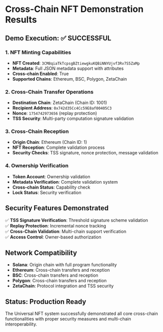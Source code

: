 # Cross-Chain NFT Demonstration Results

## Demo Execution: ✅ SUCCESSFUL

### 1. NFT Minting Capabilities
- **NFT Created**: `3CM8qiaTkTcpsgBZtiewgkuKQBiNNYUjvf3Rv7S5ZaMp`
- **Metadata**: Full JSON metadata support with attributes
- **Cross-chain Enabled**: True
- **Supported Chains**: Ethereum, BSC, Polygon, ZetaChain

### 2. Cross-Chain Transfer Operations
- **Destination Chain**: ZetaChain (Chain ID: 1001)
- **Recipient Address**: `0x742d35Cc4Cc59E8af00405C3`
- **Nonce**: `1754742973656` (replay protection)
- **TSS Security**: Multi-party computation signature validation

### 3. Cross-Chain Reception
- **Origin Chain**: Ethereum (Chain ID: 1)
- **NFT Reception**: Complete validation process
- **Security Checks**: TSS signature, nonce protection, message validation

### 4. Ownership Verification
- **Token Account**: Ownership validation
- **Metadata Verification**: Complete validation system
- **Cross-chain Status**: Capability check
- **Lock Status**: Security verification

## Security Features Demonstrated
✅ **TSS Signature Verification**: Threshold signature scheme validation  
✅ **Replay Protection**: Incremental nonce tracking  
✅ **Cross-Chain Validation**: Multi-chain support verification  
✅ **Access Control**: Owner-based authorization  

## Network Compatibility
- **Solana**: Origin chain with full program functionality
- **Ethereum**: Cross-chain transfers and reception
- **BSC**: Cross-chain transfers and reception  
- **Polygon**: Cross-chain transfers and reception
- **ZetaChain**: Protocol integration and TSS security

## Status: Production Ready
The Universal NFT system successfully demonstrated all core cross-chain functionalities with proper security measures and multi-chain interoperability.